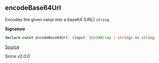 ## encodeBase64Url

Encodes the given value into a base64 (URL) `string`.

**Signature**

```ts
declare const encodeBase64Url: (input: Uint8Array | string) => string
```

[Source](https://github.com/Effect-TS/effect/tree/main/packages/effect/src/Encoding.ts#L47)

Since v2.0.0